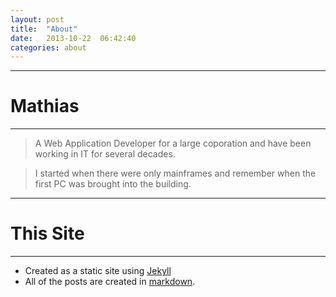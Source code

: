 ```yaml
---
layout: post
title:  "About"
date:   2013-10-22  06:42:40
categories: about
---
```


***
# Mathias
***

> A Web Application Developer for a large coporation and have been working in IT for several decades.  

> I started when there were only mainframes and remember when the first PC was brought into the building.


***
# This Site
***

* Created as a static site using <a href="http://jekyllrb.com" target="_blank">Jekyll</a>
* All of the posts are created in <a href="http://daringfireball.net/projects/markdown/basics/" target="_blank">markdown</a>.


